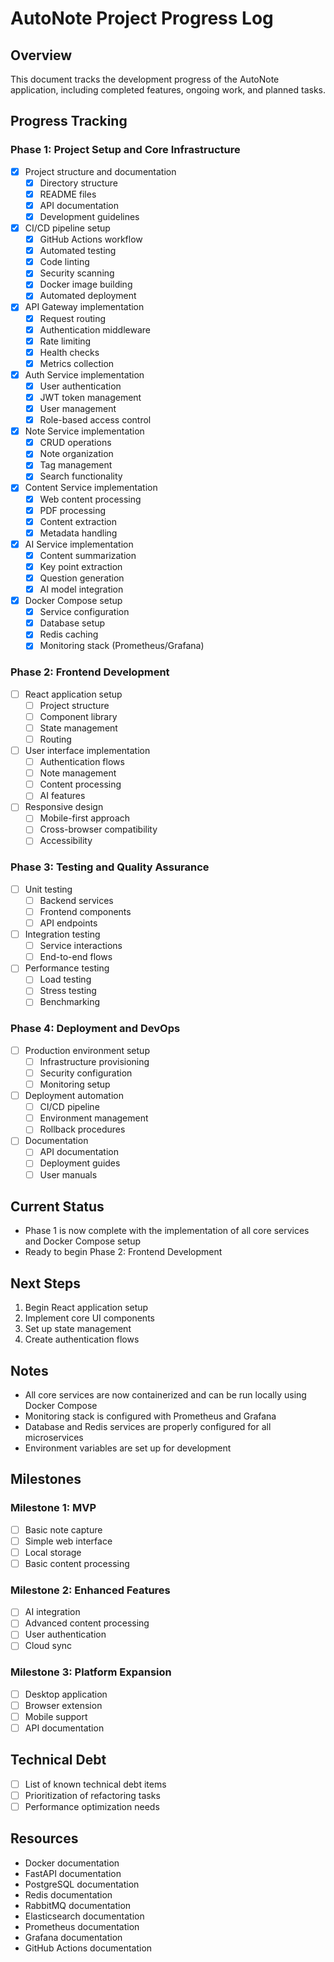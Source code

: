 # AutoNote Project Progress Log

## Overview
This document tracks the development progress of the AutoNote application, including completed features, ongoing work, and planned tasks.

## Progress Tracking

### Phase 1: Project Setup and Core Infrastructure
- [x] Project structure and documentation
  - [x] Directory structure
  - [x] README files
  - [x] API documentation
  - [x] Development guidelines
- [x] CI/CD pipeline setup
  - [x] GitHub Actions workflow
  - [x] Automated testing
  - [x] Code linting
  - [x] Security scanning
  - [x] Docker image building
  - [x] Automated deployment
- [x] API Gateway implementation
  - [x] Request routing
  - [x] Authentication middleware
  - [x] Rate limiting
  - [x] Health checks
  - [x] Metrics collection
- [x] Auth Service implementation
  - [x] User authentication
  - [x] JWT token management
  - [x] User management
  - [x] Role-based access control
- [x] Note Service implementation
  - [x] CRUD operations
  - [x] Note organization
  - [x] Tag management
  - [x] Search functionality
- [x] Content Service implementation
  - [x] Web content processing
  - [x] PDF processing
  - [x] Content extraction
  - [x] Metadata handling
- [x] AI Service implementation
  - [x] Content summarization
  - [x] Key point extraction
  - [x] Question generation
  - [x] AI model integration
- [x] Docker Compose setup
  - [x] Service configuration
  - [x] Database setup
  - [x] Redis caching
  - [x] Monitoring stack (Prometheus/Grafana)

### Phase 2: Frontend Development
- [ ] React application setup
  - [ ] Project structure
  - [ ] Component library
  - [ ] State management
  - [ ] Routing
- [ ] User interface implementation
  - [ ] Authentication flows
  - [ ] Note management
  - [ ] Content processing
  - [ ] AI features
- [ ] Responsive design
  - [ ] Mobile-first approach
  - [ ] Cross-browser compatibility
  - [ ] Accessibility

### Phase 3: Testing and Quality Assurance
- [ ] Unit testing
  - [ ] Backend services
  - [ ] Frontend components
  - [ ] API endpoints
- [ ] Integration testing
  - [ ] Service interactions
  - [ ] End-to-end flows
- [ ] Performance testing
  - [ ] Load testing
  - [ ] Stress testing
  - [ ] Benchmarking

### Phase 4: Deployment and DevOps
- [ ] Production environment setup
  - [ ] Infrastructure provisioning
  - [ ] Security configuration
  - [ ] Monitoring setup
- [ ] Deployment automation
  - [ ] CI/CD pipeline
  - [ ] Environment management
  - [ ] Rollback procedures
- [ ] Documentation
  - [ ] API documentation
  - [ ] Deployment guides
  - [ ] User manuals

## Current Status
- Phase 1 is now complete with the implementation of all core services and Docker Compose setup
- Ready to begin Phase 2: Frontend Development

## Next Steps
1. Begin React application setup
2. Implement core UI components
3. Set up state management
4. Create authentication flows

## Notes
- All core services are now containerized and can be run locally using Docker Compose
- Monitoring stack is configured with Prometheus and Grafana
- Database and Redis services are properly configured for all microservices
- Environment variables are set up for development

## Milestones

### Milestone 1: MVP
- [ ] Basic note capture
- [ ] Simple web interface
- [ ] Local storage
- [ ] Basic content processing

### Milestone 2: Enhanced Features
- [ ] AI integration
- [ ] Advanced content processing
- [ ] User authentication
- [ ] Cloud sync

### Milestone 3: Platform Expansion
- [ ] Desktop application
- [ ] Browser extension
- [ ] Mobile support
- [ ] API documentation

## Technical Debt
- [ ] List of known technical debt items
- [ ] Prioritization of refactoring tasks
- [ ] Performance optimization needs

## Resources
- Docker documentation
- FastAPI documentation
- PostgreSQL documentation
- Redis documentation
- RabbitMQ documentation
- Elasticsearch documentation
- Prometheus documentation
- Grafana documentation
- GitHub Actions documentation 
